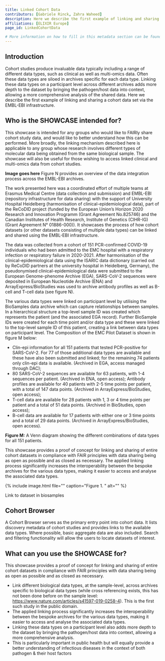 ```yaml
---
title: Linked Cohort Data
contributors: [Gabriele Rinck, Zahra Waheed] 
description: Here we describe the first example of linking and sharing a cohort data set via the EMBL-EBI infrastructure. 
affiliations: [ELIXIR Europe]
page_id: LinkedCohortData

# More information on how to fill in this metadata section can be found here https://www.infectious-diseases-toolkit.org/contribute/page-metadata
---
```


<!-- Please take in mind our style guide https://www.infectious-diseases-toolkit.org/contribute/style_guide when writing the content of this page. -->

<!--- Showcase pages should detail a particular combination of standards and tools from an infrastructural or domain perspective to tackle infectious diseases related data challenges. --->

## Introduction 

Cohort studies produce invaluable data typically including a range of different data types, such as clinical as well as multi-omics data. Often these data types are siloed in archives specific for each data type. Linking these data types on a participant level across different archives adds more depth to the dataset by bringing the pathogen/host data into context, allowing a more comprehensive analysis of the shared data. Here we describe the first example of linking and sharing a cohort data set via the EMBL-EBI infrastructure. 

## Who is the SHOWCASE intended for?

<!--- In this section you should provide a brief account of the target audience or intended users for the showcase --->

This showcase is intended for any groups who would like to FAIRly share cohort study data, and would like to better understand how this can be performed. More broadly, the linking mechanism described here is applicable to any group whose research involves different types of molecular data being obtained from the same biological sample. 
The showcase will also be useful for those wishing to access linked clinical and multi-omics data from cohort studies. 

**Image goes here** 
Figure N provides an overview of the data integration process across the EMBL-EBI archives. 

The work presented here was a coordinated effort of multiple teams at Erasmus Medical Centre (data collection and submission) and EMBL-EBI (repository infrastructure for data sharing) with the support of University Hospital Heidelberg (harmonisation of clinical-epidemiological data), part of the ReCoDID project (funded by the European Union’s Horizon 2020 Research and Innovation Programm (Grant Agreement No.825746) and the Canadian Institutes of Health Research, Institute of Genetics (CIHR-IG) (Grant Agreement N° 01886-000)). It showcases the process of how cohort datasets (or other datasets consisting of multiple data types) can be linked and shared using the EMBL-EBI infrastructure.
 


The data was collected from a cohort of 151 PCR-confirmed COVID-19 individuals who had been admitted to the EMC hospital with a respiratory infection or respiratory failure in 2020-2021. After harmonisation of the clinical-epidemiological data using the ISARIC data dictionary (carried out by ReCoDID partners at the university hospital in Heidelberg, Germany), the pseudonymised clinical-epidemiological data were submitted to the European Genome-phenome Archive (EGA), SARS-CoV-2 sequences were deposited in European Nucleotide Archive (ENA) and ArrayExpress/BioStudies was used to archive antibody profiles as well as B-cell and T-cell data (see figure N). 

The various data types were linked on participant level by utilising the BioSamples data archive which can capture relationships between samples. In a hierarchical structure a top-level sample ID was created which represents the patient (and the associated EGA record). Further BioSample IDs were created for each time point and/or data type and these were linked to the top-level sample ID of this patient, creating a link between data types on participant level.
The Composition of the EMC Pilot Dataset is shown in figure M below:

- Clin-epi information for all 151 patients that tested PCR-positive for SARS-CoV-2. For 77 of those additional data types are available and these have also been submitted and linked; for the remaining 74 patients only clin-epi data is available. (Archived in EGA, access managed through DAC);
- 80 SARS-CoV-2 sequences are available for 63 patients, with 1-4 sequences per patient. (Archived in ENA, open access);
Antibody profiles are available for 40 patients with 2-5 time points per patient, with a total of 147 data points. (Archived in ArrayExpress/BioStudies, open access);
- T-cell data are available for 28 patients with 1, 3 or 4 time points per patient and a total of 51 data points. (Archived in BioStudies, open access);
- B-cell data are available for 17 patients with either one or 3 time points and a total of 29 data points. (Archived in ArrayExpress/BioStudies, open access).


**Figure M:** A Venn diagram showing the different combinations of data types for all 151 patients.

This showcase provides a proof of concept for linking and sharing of entire cohort datasets in compliance with FAIR principles with data sharing being as open as possible and as closed as necessary. The applied linking process significantly increases the interoperability between the bespoke archives for the various data types, making it easier to access and analyse the associated data types. 



<!--- In this section you should provide a brief description of what the showcase is i.e. what it comprises of and a general description for it.  --->
<!--- Start with a graphical representation of the showcase, with a caption and an alternative text (alt). The graphical representation should be a diagram showing the different standards, tools, data sources that are used to tackle the challenge. The diagram should show how these different modules connect with one another  --->
{% include image.html file="" caption="Figure 1. " alt="" %}

Link to dataset in biosamples

## Cohort Browser

A Cohort Browser serves as the primary entry point into cohort data. It lists discovery metadata of cohort studies and provides links to the available data types. Where possible, basic aggregate data are also included. Search and filtering functionality will allow the users to locate datasets of interest. 

## What can you use the SHOWCASE for?
 <!--- In this section you should provide a brief summary of the uses of the showcase, i.e. when you would use this showcase resource --->

This showcase provides a proof of concept for linking and sharing of entire cohort datasets in compliance with FAIR principles with data sharing being as open as possible and as closed as necessary.  

- Link different biological data types, at the sample-level, across archives specific to biological data types (while cross referencing exists, this has not been done before on the sample level: https://www.nature.com/articles/s41597-019-0258-4). This is the first such study in the public domain.
- The applied linking process significantly increases the interoperability between the bespoke archives for the various data types, making it easier to access and analyse the associated data types.
- Linking these data types on a participant level also adds more depth to the dataset by bringing the pathogen/host data into context, allowing a more comprehensive analysis.
- This is particularly important in public health but will equally provide a better understanding of infectious diseases in the context of both pathogen & their host factors
